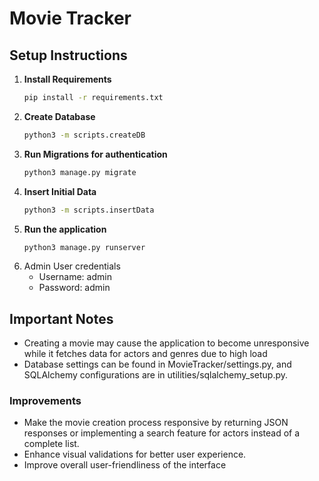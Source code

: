 # Movie Tracker

## Setup Instructions

1. **Install Requirements**
   ```bash
   pip install -r requirements.txt
   ```
2. **Create Database**
   ```bash
   python3 -m scripts.createDB
   ```
3. **Run Migrations for authentication**
   ```bash
   python3 manage.py migrate
   ```
4. **Insert Initial Data**
   ```bash
   python3 -m scripts.insertData
   ```
5. **Run the application**
   ```bash
   python3 manage.py runserver
   ```
6. Admin User credentials
   - Username: admin
   - Password: admin

## Important Notes

- Creating a movie may cause the application to become unresponsive while it fetches data for actors and genres due to high load
- Database settings can be found in MovieTracker/settings.py, and SQLAlchemy configurations are in utilities/sqlalchemy_setup.py.

### Improvements

- Make the movie creation process responsive by returning JSON responses or implementing a search feature for actors instead of a complete list.
- Enhance visual validations for better user experience.
- Improve overall user-friendliness of the interface
